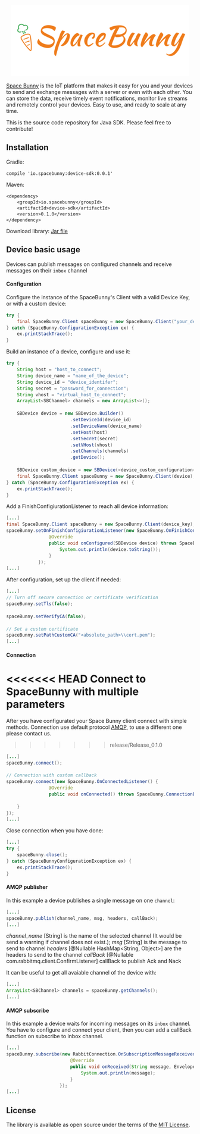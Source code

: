 <p align="center">
  <img width="480" src="assets/logo.png"/>
</p>

[Space Bunny](http://spacebunny.io) is the IoT platform that makes it easy for you and your devices to send and exchange messages with a server or even with each other. You can store the data, receive timely event notifications, monitor live streams and remotely control your devices. Easy to use, and ready to scale at any time.

This is the source code repository for Java SDK.
Please feel free to contribute!

## Installation

Gradle: 

```
compile 'io.spacebunny:device-sdk:0.0.1'
```

Maven: 

```
<dependency>
    <groupId>io.spacebunny</groupId>
    <artifactId>device-sdk</artifactId>
    <version>0.1.0</version>
</dependency>
```

Download library: [Jar file](https://github.com/space-bunny/java_sdk/device-sdk-0.1.0.jar)

## Device basic usage

Devices can publish messages on configured channels and receive messages on their `inbox` channel

#### Configuration

Configure the instance of the SpaceBunny's Client with a valid Device Key, or with a custom device:

```java
try {
    final SpaceBunny.Client spaceBunny = new SpaceBunny.Client("your_device_key");
} catch (SpaceBunny.ConfigurationException ex) {
    ex.printStackTrace();
}
```

Build an instance of a device, configure and use it:

```java
try {
    String host = "host_to_connect";
    String device_name = "name_of_the_device";
    String device_id = "device_identifer";
    String secret = "password_for_connection";
    String vhost = "virtual_host_to_connect";
    ArrayList<SBChannel> channels = new ArrayList<>();
    
    SBDevice device = new SBDevice.Builder()
                        .setDeviceId(device_id)
                        .setDeviceName(device_name)
                        .setHost(host)
                        .setSecret(secret)
                        .setVHost(vhost)
                        .setChannels(channels)
                        .getDevice();

    SBDevice custom_device = new SBDevice(<device_custom_configuration>);
    final SpaceBunny.Client spaceBunny = new SpaceBunny.Client(device);
} catch (SpaceBunny.ConfigurationException ex) {
    ex.printStackTrace();
}
```

Add a FinishConfigiurationListener to reach all device information:

```java
[...]
final SpaceBunny.Client spaceBunny = new SpaceBunny.Client(device_key);
spaceBunny.setOnFinishConfigiurationListener(new SpaceBunny.OnFinishConfigiurationListener() {
                @Override
                public void onConfigured(SBDevice device) throws SpaceBunny.ConnectionException {
                    System.out.println(device.toString());
                }
            });
[...]
```

After configuration, set up the client if needed:

```java
[...]
// Turn off secure connection or certificate verification
spaceBunny.setTls(false);

spaceBunny.setVerifyCA(false);

// Set a custom certificate
spaceBunny.setPathCustomCA("<absolute_path>\\cert.pem");
[...]
```

#### Connection

<<<<<<< HEAD
Connect to SpaceBunny with multiple parameters 
=======
After you have configurated your Space Bunny client connect with simple methods.
Connection use default protocol [AMQP](https://www.amqp.org/), to use a different one please contact us.
>>>>>>> release/Release_0.1.0

```java
[...]
spaceBunny.connect();

// Connection with custom callback
spaceBunny.connect(new SpaceBunny.OnConnectedListener() {
                @Override
                public void onConnected() throws SpaceBunny.ConnectionException {
        
    }
});
[...]
```

Close connection when you have done:
```java
[...]
try {
    spaceBunny.close();
} catch (SpaceBunnyConfigurationException ex) {
    ex.printStackTrace();
}
```

#### AMQP publisher

In this example a device publishes a single message on one `channel`:

```java
[...]
spaceBunny.publish(channel_name, msg, headers, callBack);
[...]
```

*channel_name* [String] is the name of the selected channel (It would be send a warning if channel does not exist.);
*msg* [String] is the message to send to channel
*headers* [@Nullable HashMap<String, Object>] are the headers to send to the channel
*callBack* [@Nullable com.rabbitmq.client.ConfirmListener] callBack to publish Ack and Nack

It can be useful to get all avaiable channel of the device with:

```java
[...]
ArrayList<SBChannel> channels = spaceBunny.getChannels();
[...]
```

#### AMQP subscribe

In this example a device waits for incoming messages on its `inbox` channel.
You have to configure and connect your client, then you can add a callBack function on subscribe to inbox channel.

```java
[...]
spaceBunny.subscribe(new RabbitConnection.OnSubscriptionMessageReceivedListener() {
                        @Override
                        public void onReceived(String message, Envelope envelope) {
                            System.out.println(message);
                        }
                    });
[...]
```

## License

The library is available as open source under the terms of the [MIT License](http://opensource.org/licenses/MIT).